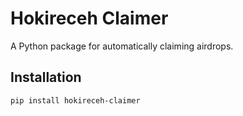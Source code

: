 # Hokireceh Claimer

A Python package for automatically claiming airdrops.

## Installation

```bash
pip install hokireceh-claimer
```
